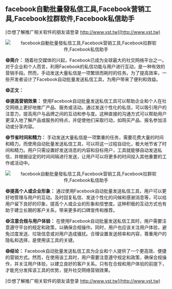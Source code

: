 ## **facebook自動批量發私信工具,Facebook营销工具,Facebook拉群软件,Facebook私信助手**

[😍想了解推广相关软件的朋友请登录 http://www.vst.tw](http://www.vst.tw)

 <center><img src="https://vst.tw/MP4/tuiguang/png/6.png" alt="facebook自動批量發私信工具,Facebook营销工具,Facebook拉群软件,Facebook私信助手"></center>

**😄简介：**
随着社交媒体的兴起，Facebook已成为全球最大的社交网络平台之一。对于企业和个人而言，利用Facebook的私信功能与用户进行互动，是一种有效的营销手段。然而，手动发送大量私信是一项繁琐而耗时的任务。为了提高效率，一些开发者设计了Facebook自动批量发送私信工具，为用户带来了便利和效益。

**😄正文：**

**😄提高营销效果：**
使用Facebook自动批量发送私信工具可以帮助企业和个人在社交网络上更好地推广产品、服务或活动。通过发送个性化的私信，可以吸引用户的注意力，提高用户与品牌之间的互动和参与度。这种直接的沟通方式可以帮助用户更深入地了解产品或服务的特点，并促使他们采取行动，如购买产品、报名参加活动或分享内容。

**😄节省时间和精力：**
手动发送大量私信是一项繁重的任务，需要花费大量的时间和精力。而使用自动批量发送私信工具，可以将这一过程自动化，极大地节省了时间和精力。用户只需设置好发送消息的内容和目标用户，工具就能够自动发送私信，并根据设定的时间间隔进行发送，让用户可以将更多的时间投入其他重要的工作或活动中。

 <center><img src="https://vst.tw/MP4/tuiguang/png/1.png" alt="facebook自動批量發私信工具,Facebook营销工具,Facebook拉群软件,Facebook私信助手"></center>

**😄提高个人或企业形象：**
通过使用Facebook自动批量发送私信工具，用户可以更好地管理与用户的互动。及时回复私信、发送个性化的问候和感谢消息等，可以给用户留下良好的印象，提高个人或企业的形象和信誉度。这种积极的互动方式也有助于建立长期的客户关系，带来更多的口碑宣传和推荐。

**😄注意合规与用户体验：**
在使用Facebook自动批量发送私信工具时，用户需要注意遵守平台的规定和政策，以确保合规操作。同时，用户也应该关注用户体验，避免过度发送、垃圾信息或对用户造成骚扰。合理设置发送频率和内容，尊重用户的隐私和选择，是使用该工具的关键。

**😄结论：**
Facebook自动批量发送私信工具为企业和个人提供了一个更高效、便捷的营销方式。然而，在使用该工具时，用户需要注意遵守规定和政策，确保合规操作，并关注用户体验，以建立良好的客户关系。只有在合规和用户体验的前提下，才能充分发挥该工具的优势，提升社交网络营销效果。

[😍想了解推广相关软件的朋友请登录 http://www.vst.tw](http://www.vst.tw)



